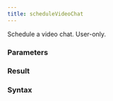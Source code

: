 ```yaml
---
title: scheduleVideoChat
---
```


Schedule a video chat. User-only.


### Parameters 



### Result 



### Syntax





